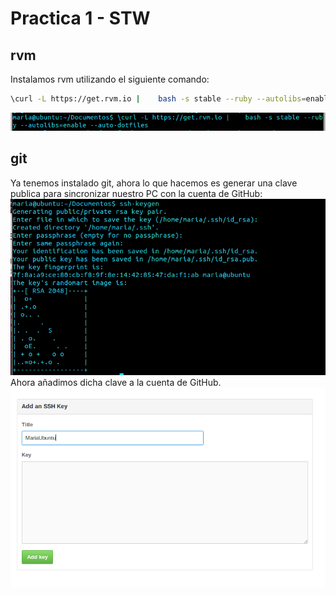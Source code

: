 Practica 1 - STW
=============


rvm
--

Instalamos rvm utilizando el siguiente comando:
```sh
\curl -L https://get.rvm.io |    bash -s stable --ruby --autolibs=enable --auto-dotfiles

```
![Comando rvm](imagen/1.png)


git
--

Ya tenemos instalado git, ahora lo que hacemos es generar una clave publica para sincronizar nuestro PC con la cuenta de GitHub:
![clave publica](imagen/2.png)
Ahora añadimos dicha clave a la cuenta de GitHub.
![clave publica](imagen/4.png)
